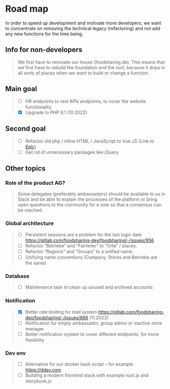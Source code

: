 # Road map
In order to speed up development and motivate more developers, we want to concentrate on removing the technical legacy (refactoring) and not add any new functions for the time being.

## Info for non-developers
> We first have to renovate our house (foodsharing.de). This means that we first have to rebuild the foundation and the roof, because it drips in all sorts of places when we want to build or change a function.

## Main goal
> - [ ] HR endpoints to rest APIs endpoints, to cover the website functionality
> - [x] Upgrade to PHP 8.1 (10.2022)

## Second goal
> - [ ] Refactor old php / inline HTML / JavaScript to Vue.JS (Link to _[Epic](https://gitlab.com/groups/foodsharing-dev/-/epics/9)_)
> - [ ] Get rid of unnecessary packages like jQuery

## Other topics

### Role of the product AG?
> Some delegates (preferably ambassadors) should be available to us in Slack and be able to explain the processes of the platform or bring open questions to the community for a vote so that a consensus can be reached.

### Global architecture
> - [ ] Persistent sessions are a problem for the last login date https://gitlab.com/foodsharing-dev/foodsharing/-/issues/956
> - [ ] Refactor “Betriebe” and “Fairteiler” to “Orte” / places.
> - [ ] Refactor “Regions” and “Groups” to a unified name.
> - [ ] Unifying name conventions (Company, Stores and Betriebe are the same)

### Database
> - [ ] Maintenance task to clean up unused and archived accounts

### Notification
> - [x] Better rate limiting for mail system https://gitlab.com/foodsharing-dev/foodsharing/-/issues/886 (11.2022)
> - [ ] Notification for empty ambassador, group admin or inactive store manager 
> - [ ] Better notification system to cover different endpoints, for more flexibility

### Dev env
> - [ ] Alternative for our docker bash script – for example https://ddev.com
> - [ ] Building a modern frontend stack with example nuxt.js and storybook.js
